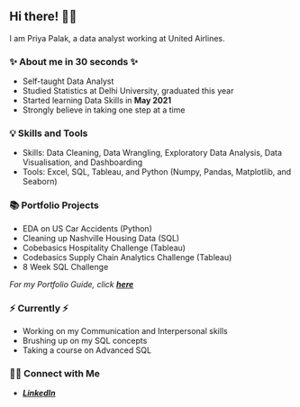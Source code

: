 ## Hi there! 🙋‍♀️

I am Priya Palak, a data analyst working at United Airlines.

### ✨ About me in 30 seconds ✨

 - Self-taught Data Analyst
 - Studied Statistics at Delhi University, graduated this year
 - Started learning Data Skills in **May 2021**
 - Strongly believe in taking one step at a time

### 💡 Skills and Tools

- Skills: Data Cleaning, Data Wrangling, Exploratory Data Analysis, Data Visualisation, and Dashboarding 
- Tools: Excel, SQL, Tableau, and Python (Numpy, Pandas, Matplotlib, and Seaborn)

### 📚 Portfolio Projects

- EDA on US Car Accidents (Python)
- Cleaning up Nashville Housing Data (SQL)
- Cobebasics Hospitality Challenge (Tableau)
- Codebasics Supply Chain Analytics Challenge (Tableau)
- 8 Week SQL Challenge

*For my Portfolio Guide, click* ***[here](https://github.com/PriyaPalak/Portfolio-Guide)***

### ⚡️ Currently ⚡️

- Working on my Communication and Interpersonal skills
- Brushing up on my SQL concepts
- Taking a course on Advanced SQL


### 🙌🏻 Connect with Me

-  ***[LinkedIn](https://www.linkedin.com/in/priya-palak/)***

  




